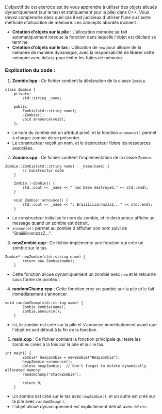 L'objectif de cet exercice est de vous apprendre à utiliser des objets alloués dynamiquement (sur le tas) et statiquement (sur la pile) dans C++. Vous devez comprendre dans quel cas il est judicieux d'utiliser l'une ou l'autre méthode d'allocation de mémoire. Les concepts abordés incluent :

-   **Création d'objets sur la pile** : L'allocation mémoire se fait automatiquement lorsque la fonction dans laquelle l'objet est déclaré se termine.
-   **Création d'objets sur le tas** : Utilisation de `new` pour allouer de la mémoire de manière dynamique, avec la responsabilité de libérer cette mémoire avec `delete` pour éviter les fuites de mémoire.

### Explication du code :

1.  **Zombie.hpp** : Ce fichier contient la déclaration de la classe `Zombie`.

```
class Zombie {
    private:
        std::string _name;
    
    public:
        Zombie(std::string name);
        ~Zombie();
        void announce(void);
    };
```
   -   Le nom du zombie est un attribut privé, et la fonction `announce()` permet à chaque zombie de se présenter.
   -   Le constructeur reçoit un nom, et le destructeur libère les ressources associées.

2.  **Zombie.cpp** : Ce fichier contient l'implémentation de la classe `Zombie`.

```
Zombie::Zombie(std::string name) : _name(name) {
        // Constructor code
    }
    
    Zombie::~Zombie() {
        std::cout << _name << " has been destroyed." << std::endl;
    }
    
    void Zombie::announce() {
        std::cout << _name << ": BraiiiiiiinnnzzzZ..." << std::endl;
    }
```
   -   Le constructeur initialise le nom du zombie, et le destructeur affiche un message quand un zombie est détruit.
   -   `announce()` permet au zombie d'afficher son nom suivi de "BraiiiiiiinnnzzzZ...".
3.  **newZombie.cpp** : Ce fichier implémente une fonction qui crée un zombie sur le tas.
```
Zombie* newZombie(std::string name) {
        return new Zombie(name);
    }
```
    
   -   Cette fonction alloue dynamiquement un zombie avec `new` et le retourne sous forme de pointeur.
4.  **randomChump.cpp** : Cette fonction crée un zombie sur la pile et le fait immédiatement s'annoncer.
```
void randomChump(std::string name) {
        Zombie zombie(name);
        zombie.announce();
    }
```
   -   Ici, le zombie est créé sur la pile et s'annonce immédiatement avant que l'objet ne soit détruit à la fin de la fonction.
   
5.  **main.cpp** : Ce fichier contient la fonction principale qui teste les zombies créés à la fois sur la pile et sur le tas.

```
int main() {
        Zombie* heapZombie = newZombie("HeapZombie");
        heapZombie->announce();
        delete heapZombie;  // Don't forget to delete dynamically allocated memory!
        randomChump("StackZombie");
    
        return 0;
    }
```

   -   Un zombie est créé sur le tas avec `newZombie()`, et un autre est créé sur la pile avec `randomChump()`.
   -   L'objet alloué dynamiquement est explicitement détruit avec `delete`.